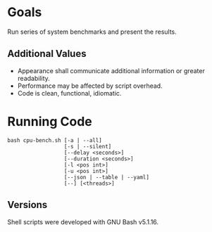 # Goals

Run series of system benchmarks and present the results.

## Additional Values

- Appearance shall communicate additional information or greater readability.
- Performance may be affected by script overhead.
- Code is clean, functional, idiomatic.

# Running Code

```
bash cpu-bench.sh [-a | --all]
                  [-s | --silent]
                  [--delay <seconds>]
                  [--duration <seconds>]
                  [-l <pos int>]
                  [-u <pos int>]
                  [--json | --table | --yaml]
                  [--] [<threads>]
```

## Versions

Shell scripts were developed with GNU Bash v5.1.16.
